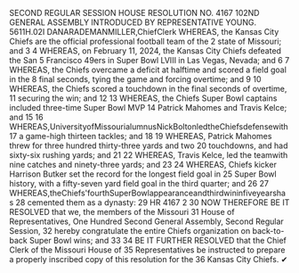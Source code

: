 SECOND REGULAR SESSION
HOUSE RESOLUTION NO. 4167
102ND GENERAL ASSEMBLY
INTRODUCED BY REPRESENTATIVE YOUNG.
5611H.02I DANARADEMANMILLER,ChiefClerk
WHEREAS, the Kansas City Chiefs are the official professional football team of the
2 state of Missouri; and
3
4 WHEREAS, on February 11, 2024, the Kansas City Chiefs defeated the San
5 Francisco 49ers in Super Bowl LVIII in Las Vegas, Nevada; and
6
7 WHEREAS, the Chiefs overcame a deficit at halftime and scored a field goal in the
8 final seconds, tying the game and forcing overtime; and
9
10 WHEREAS, the Chiefs scored a touchdown in the final seconds of overtime,
11 securing the win; and
12
13 WHEREAS, the Chiefs Super Bowl captains included three-time Super Bowl MVP
14 Patrick Mahomes and Travis Kelce; and
15
16 WHEREAS,UniversityofMissourialumnusNickBoltonledtheChiefsdefensewith
17 a game-high thirteen tackles; and
18
19 WHEREAS, Patrick Mahomes threw for three hundred thirty-three yards and two
20 touchdowns, and had sixty-six rushing yards; and
21
22 WHEREAS, Travis Kelce, led the teamwith nine catches and ninety-three yards; and
23
24 WHEREAS, Chiefs kicker Harrison Butker set the record for the longest field goal in
25 Super Bowl history, with a fifty-seven yard field goal in the third quarter; and
26
27 WHEREAS,theChiefs'fourthSuperBowlappearanceandthirdwininfiveyearshas
28 cemented them as a dynasty:
29
HR 4167 2
30 NOW THEREFORE BE IT RESOLVED that we, the members of the Missouri
31 House of Representatives, One Hundred Second General Assembly, Second Regular Session,
32 hereby congratulate the entire Chiefs organization on back-to-back Super Bowl wins; and
33
34 BE IT FURTHER RESOLVED that the Chief Clerk of the Missouri House of
35 Representatives be instructed to prepare a properly inscribed copy of this resolution for the
36 Kansas City Chiefs.
✔